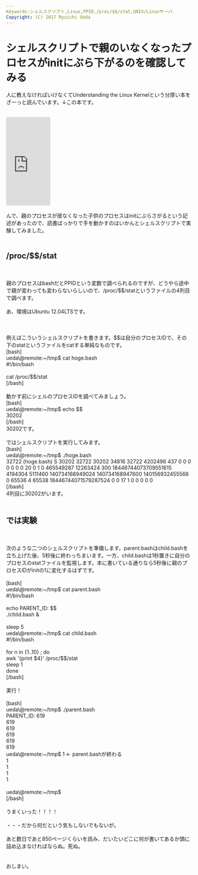 ```yaml
---
Keywords:シェルスクリプト,Linux,PPID,/proc/$$/stat,UNIX/Linuxサーバ
Copyright: (C) 2017 Ryuichi Ueda
---
```

# シェルスクリプトで親のいなくなったプロセスがinitにぶら下がるのを確認してみる
人に教えなければいけなくてUnderstanding the Linux Kernelという分厚い本をざーっと読んでいます。↓この本です。<br />
<br />
<iframe src="http://rcm-fe.amazon-adsystem.com/e/cm?lt1=_blank&bc1=000000&IS2=1&bg1=FFFFFF&fc1=000000&lc1=0000FF&t=ryuichiueda-22&o=9&p=8&l=as4&m=amazon&f=ifr&ref=ss_til&asins=B0043D2E54" style="width:120px;height:240px;" scrolling="no" marginwidth="0" marginheight="0" frameborder="0"></iframe><br />
<br />
んで、親のプロセスが居なくなった子供のプロセスはinitにぶらさがるという記述があったので、読書ばっかりで手を動かすのはいかんとシェルスクリプトで実験してみました。<br />
<br />
<h2>/proc/$$/stat</h2><br />
<br />
親のプロセスはbashだとPPIDという変数で調べられるのですが、どうやら途中で親が変わっても変わらないらしいので、/proc/$$/statというファイルの4列目で調べます。<br />
<br />
あ、環境はUbuntu 12.04LTSです。<br />
<br />
<!--more--><br />
<br />
例えばこういうシェルスクリプトを書きます。$$は自分のプロセスIDで、その下のstatというファイルをcatする単純なものです。<br />
[bash]<br />
ueda\@remote:~/tmp$ cat hoge.bash<br />
#!/bin/bash<br />
<br />
cat /proc/$$/stat<br />
[/bash]<br />
<br />
動かす前にシェルのプロセスIDを調べてみましょう。<br />
[bash]<br />
ueda\@remote:~/tmp$ echo $$<br />
30202<br />
[/bash]<br />
30202です。<br />
<br />
ではシェルスクリプトを実行してみます。<br />
[bash]<br />
ueda\@remote:~/tmp$ ./hoge.bash <br />
32722 (hoge.bash) S 30202 32722 30202 34816 32722 4202496 437 0 0 0 0 0 0 0 20 0 1 0 465549287 12263424 300 18446744073709551615 4194304 5111460 140734168949024 140734168947600 140156932455566 0 65536 4 65538 18446744071579287524 0 0 17 1 0 0 0 0 0<br />
[/bash]<br />
4列目に30202がいます。<br />
<br />
<h2>では実験</h2><br />
<br />
次のような二つのシェルスクリプトを準備します。parent.bashはchild.bashを立ち上げた後、5秒後に終わっちまいます。一方、child.bashは1秒置きに自分のプロセスのstatファイルを監視します。本に書いている通りなら5秒後に親のプロセスIDがinitの1に変化するはずです。<br />
<br />
[bash]<br />
ueda\@remote:~/tmp$ cat parent.bash <br />
#!/bin/bash<br />
<br />
echo PARENT_ID: $$<br />
./child.bash &amp;<br />
<br />
sleep 5<br />
ueda\@remote:~/tmp$ cat child.bash <br />
#!/bin/bash<br />
<br />
for n in {1..10} ; do<br />
	awk '{print $4}' /proc/$$/stat<br />
	sleep 1<br />
done<br />
[/bash]<br />
<br />
実行！<br />
<br />
[bash]<br />
ueda\@remote:~/tmp$ ./parent.bash <br />
PARENT_ID: 619<br />
619<br />
619<br />
619<br />
619<br />
619<br />
ueda\@remote:~/tmp$ 1 &lt;- parent.bashが終わる<br />
1<br />
1<br />
1<br />
1<br />
<br />
ueda\@remote:~/tmp$ <br />
[/bash]<br />
<br />
うまくいった！！！！<br />
<br />
・・・だから何だという気もしないでもないが。<br />
<br />
あと数日であと850ページくらいを読み、だいたいどこに何が書いてあるか頭に詰め込まなければならぬ。死ぬ。<br />
<br />
<br />
おしまい。<br />

